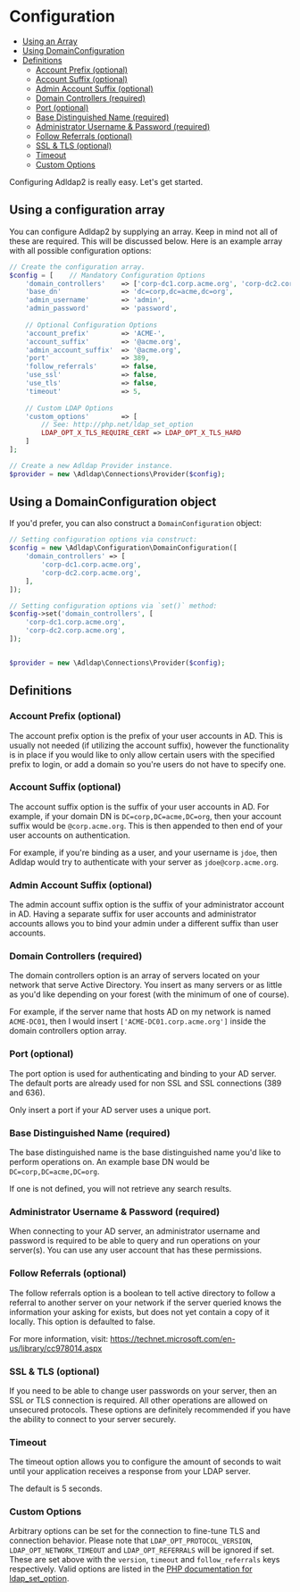 # Configuration

- [Using an Array](#using-a-configuration-array)
- [Using DomainConfiguration](#using-a-domainconfiguration-object)
- [Definitions](#definitions)
    - [Account Prefix (optional)](#account-prefix-optional)
    - [Account Suffix (optional)](#account-suffix-optional)
    - [Admin Account Suffix (optional)](#admin-account-suffix-optional)
    - [Domain Controllers (required)](#domain-controllers-required)
    - [Port (optional)](#port-optional)
    - [Base Distinguished Name (required)](#base-distinguished-name-required)
    - [Administrator Username & Password (required)](#administrator-username--password-required)
    - [Follow Referrals (optional)](#follow-referrals-optional)
    - [SSL & TLS (optional)](#ssl--tls-optional)
    - [Timeout](#timeout)
    - [Custom Options](#custom-options)

Configuring Adldap2 is really easy. Let's get started.

## Using a configuration array

You can configure Adldap2 by supplying an array. Keep in mind not all of these are required. This will be discussed below.
Here is an example array with all possible configuration options:

```php
// Create the configuration array.
$config = [    // Mandatory Configuration Options
    'domain_controllers'    => ['corp-dc1.corp.acme.org', 'corp-dc2.corp.acme.org'],
    'base_dn'               => 'dc=corp,dc=acme,dc=org',
    'admin_username'        => 'admin',
    'admin_password'        => 'password',
    
    // Optional Configuration Options
    'account_prefix'        => 'ACME-',
    'account_suffix'        => '@acme.org',
    'admin_account_suffix'  => '@acme.org',
    'port'                  => 389,
    'follow_referrals'      => false,
    'use_ssl'               => false,
    'use_tls'               => false,
    'timeout'               => 5,
    
    // Custom LDAP Options
    'custom_options'        => [
        // See: http://php.net/ldap_set_option
        LDAP_OPT_X_TLS_REQUIRE_CERT => LDAP_OPT_X_TLS_HARD
    ]
];

// Create a new Adldap Provider instance.
$provider = new \Adldap\Connections\Provider($config);
```

## Using a DomainConfiguration object

If you'd prefer, you can also construct a `DomainConfiguration` object:

```php
// Setting configuration options via construct:
$config = new \Adldap\Configuration\DomainConfiguration([
    'domain_controllers' => [
        'corp-dc1.corp.acme.org',
        'corp-dc2.corp.acme.org',
    ],
]);

// Setting configuration options via `set()` method:
$config->set('domain_controllers', [
    'corp-dc1.corp.acme.org',
    'corp-dc2.corp.acme.org',
]);


$provider = new \Adldap\Connections\Provider($config);
```

## Definitions

### Account Prefix (optional)

The account prefix option is the prefix of your user accounts in AD. This is usually not needed (if utilizing the
account suffix), however the functionality is in place if you would like to only allow certain users with
the specified prefix to login, or add a domain so you're users do not have to specify one.

### Account Suffix (optional)

The account suffix option is the suffix of your user accounts in AD. For example, if your domain DN is `DC=corp,DC=acme,DC=org`,
then your account suffix would be `@corp.acme.org`. This is then appended to then end of your user accounts on authentication.

For example, if you're binding as a user, and your username is `jdoe`, then Adldap would try to authenticate with
your server as `jdoe@corp.acme.org`.

### Admin Account Suffix (optional)

The admin account suffix option is the suffix of your administrator account in AD. Having a separate suffix for user accounts
and administrator accounts allows you to bind your admin under a different suffix than user accounts.

### Domain Controllers (required)

The domain controllers option is an array of servers located on your network that serve Active Directory. You insert as many
servers or as little as you'd like depending on your forest (with the minimum of one of course).

For example, if the server name that hosts AD on my network is named `ACME-DC01`, then I would insert `['ACME-DC01.corp.acme.org']`
inside the domain controllers option array.

### Port (optional)

The port option is used for authenticating and binding to your AD server. The default ports are already used for non SSL and SSL connections (389 and 636).

Only insert a port if your AD server uses a unique port.

### Base Distinguished Name (required)

The base distinguished name is the base distinguished name you'd like to perform operations on. An example base DN would be `DC=corp,DC=acme,DC=org`.

If one is not defined, you will not retrieve any search results.

### Administrator Username & Password (required)

When connecting to your AD server, an administrator username and password is required to be able to query and run operations on your server(s).
You can use any user account that has these permissions.

### Follow Referrals (optional)

The follow referrals option is a boolean to tell active directory to follow a referral to another server on your network if the
server queried knows the information your asking for exists, but does not yet contain a copy of it locally. This option is defaulted to false.

For more information, visit: https://technet.microsoft.com/en-us/library/cc978014.aspx

### SSL & TLS (optional)

If you need to be able to change user passwords on your server, then an SSL *or* TLS connection is required. All other operations
are allowed on unsecured protocols. These options are definitely recommended if you have the ability to connect to your server
securely.

### Timeout

The timeout option allows you to configure the amount of seconds to wait until your application receives a response from your LDAP server.

The default is 5 seconds.

### Custom Options

Arbitrary options can be set for the connection to fine-tune TLS and connection behavior. Please note that `LDAP_OPT_PROTOCOL_VERSION`,
`LDAP_OPT_NETWORK_TIMEOUT` and `LDAP_OPT_REFERRALS` will be ignored if set. These are set above with the `version`, `timeout` and
`follow_referrals` keys respectively. Valid options are listed in the [PHP documentation for ldap_set_option](http://php.net/ldap_set_option).
